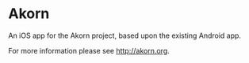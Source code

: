 Akorn
=====

An iOS app for the Akorn project, based upon the existing Android app.

For more information please see http://akorn.org.
